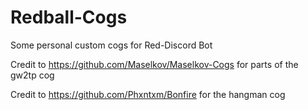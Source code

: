 # Redball-Cogs
Some personal custom cogs for Red-Discord Bot

Credit to https://github.com/Maselkov/Maselkov-Cogs for parts of the gw2tp cog

Credit to https://github.com/Phxntxm/Bonfire for the hangman cog
